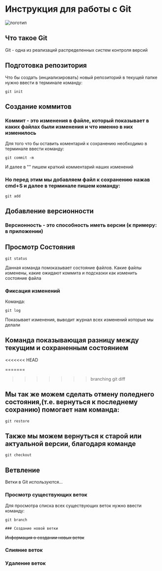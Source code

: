 # **Инструкция для работы с Git**

![логотип](git.jpg)

## Что такое Git

Git - одна из реализаций распределенных систем контроля версий

## Подготовка репозитория

Что бы создать (инциализировать) новый репозиторий в текущей папке нужно ввести в терминале  команду:

    git init

## Создание коммитов

### Коммит - это изменения в файле, который показывает в каких файлах были изменения и что именно в них изменилось


 Для того что бы оставить коментарий к сохранению необходимо в терминале ввести команду:

    git commit -m 


И далее в "" пишем краткий комментарий наших изменений

### Но перед этим мы добавляем файл к сохранению нажав cmd+S и далее в терминале пишем команду:

    git add

## Добавление версионности 

### Версионность - это способность иметь версии (к примеру: в приложении)

## Просмотр Состояния

    git status

Данная команда помоказывает состояние файлов. Какие файлы изменены, какие ожидают коммита и подсказки как изменить состояние файла

### Фиксация изменений

Команда:

    git log

Показывает изменения, выводит журнал всех изменений которые мы делали

## Команда показывающая  разницу между текущим и сохраненным состоянием
<<<<<<< HEAD

=======
 
>>>>>>> branching
    git diff

## Мы так же можем сделать отмену поледнего состояния,(т.е. вернуться к последнему сохранию) помогает нам команда:

    git restore

##  Также мы можем вернуться к старой или актуальной версии, благодаря команде 

    git checkout

## Ветвление

Ветки в Git используются...

### Просмотр существующих веток

Для просмотра списка всех существующих веток нужно ввести команду:

    git branch

    ### Создание новой ветки

~~Информация о создании новых веток~~

### Слияние веток



### Удаление веток

